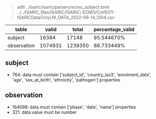 >adtl ../isaric/isaric/parsers/ecmo_subject.toml ../../ISARIC_files/ISARIC/ISARIC\ ECMO/CoVEOT-ISARICDataOnlyLM_DATA_2022-06-14_1304.csv

|table          |valid  |total  |percentage_valid|
|---------------|-------|-------|----------------|
|subject        |16384  |17148  |95.544670% |
|observation    |1074931        |1239350        |86.733449% |

## subject

* 764: data must contain ['subject_id', 'country_iso3', 'enrolment_date', 'age', 'sex_at_birth', 'ethnicity', 'pathogen'] properties

## observation

* 164098: data must contain ['phase', 'date', 'name'] properties
* 321: data.value must be number
